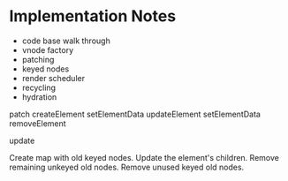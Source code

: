 # Implementation Notes

- code base walk through
- vnode factory
- patching
- keyed nodes
- render scheduler
- recycling
- hydration


patch
  createElement
    setElementData
  updateElement
    setElementData
  removeElement


update

Create map with old keyed nodes.
Update the element's children.
Remove remaining unkeyed old nodes.
Remove unused keyed old nodes.



